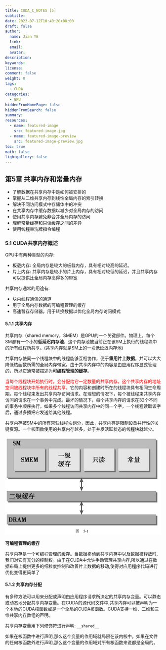 ```yaml
---
title: CUDA_C_NOTES [5]
subtitle:
date: 2023-07-12T10:40:20+08:00
draft: false
author:
  name: Jian YE
  link:
  email:
  avatar:
description:
keywords:
license:
comment: false
weight: 0
tags:
  - CUDA
categories:
  - GPU
hiddenFromHomePage: false
hiddenFromSearch: false
summary:
resources:
  - name: featured-image
    src: featured-image.jpg
  - name: featured-image-preview
    src: featured-image-preview.jpg
toc: true
math: false
lightgallery: false
---
```


## 第5章 共享内存和常量内存

  - 了解数据在共享内存中是如何被安排的
  - 掌握从二维共享内存到线性全局内存的索引转换
  - 解决不同访问模式中存储体中的冲突
  - 在共享内存中缓存数据以减少对全局内存的访问
  - 使用共享内存避免非合并全局内存的访问
  - 理解常量缓存和只读缓存之间的差异
  - 使用线程束洗牌指令编程

### 5.1 CUDA共享内存概述

GPU中有两种类型的内存:

  - 板载内存: 全局内存是较大的板载内存，具有相对较高的延迟。
  - 片上内存: 共享内存是较小的片上内存，具有相对较低的延迟，并且共享内存可以提供比全局内存高得多的带宽


共享内存通常的用途有:

  - 块内线程通信的通道
  - 用于全局内存数据的可编程管理的缓存
  - 高速暂存存储器，用于转换数据以优化全局内存访问模式

#### 5.1.1 共享内存

共享内存（shared memory，SMEM）是GPU的一个关键部件。物理上，每个SM都有一个小的**低延迟内存池**，这个内存池被当前正在该SM上执行的线程块中的所有线程所共享。(共享内存就是SM上的一块低延迟内存池)

共享内存使同一个线程块中的线程能够互相协作，便于**重用片上数据**，并可以大大降低核函数所需的全局内存带宽。由于共享内存中的内容是由应用程序显式管理的，所以它通常被描述为**可编程管理的缓存**。

<font color=red>当每个线程块开始执行时，会分配给它一定数量的共享内存。这个共享内存的地址空间被线程块中所有的线程共享。</font>它的内容和创建时所在的线程块具有相同生命周期。每个线程束发出共享内存访问请求。在理想的情况下，每个被线程束共享内存访问的请求在一个事务中完成。最坏的情况下，每个共享内存的请求在32个不同的事务中顺序执行。如果多个线程访问共享内存中的同一个字，一个线程读取该字后，通过多播把它发送给其他线程。

共享内存被SM中的所有常驻线程块划分，因此，共享内存是限制设备并行性的关键资源。一个核函数使用的共享内存越多，处于并发活跃状态的线程块就越少。

![shared memory](images/CUDA_C_CH05_shared_memory_1.png#center)

**可编程管理的缓存**

共享内存是一个可编程管理的缓存。当数据移动到共享内存中以及数据被释放时,我们对它有充分的控制权。由于在CUDA中允许手动管理共享内存,所以通过在数据布局上提供更多的细粒度控制和改善片上数据的移动,使得对应用程序代码进行优化变得更简单了

#### 5.1.2 共享内存分配

有多种方法可以用来分配或声明由应用程序请求所决定的共享内存变量。可以静态或动态地分配共享内存变量。在CUDA的源代码文件中,共享内存可以被声明为一个本地的CUDA核函数或是一个全局的CUDA核函数。CUDA支持一维、二维和三维共享内存数组的声明。

共享内存变量用下列修饰符进行声明: `__shared__`

如果在核函数中进行声明,那么这个变量的作用域就局限在该内核中。如果在文件的任何核函数外进行声明,那么这个变量的作用域对所有核函数来说都是全局的。


